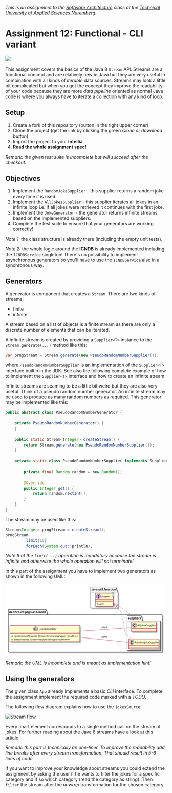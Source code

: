 _This is an assignment to the [Software Architecture](https://ohm-softa.github.io) class at the [Technical University of Applied Sciences Nuremberg](http://www.th-nuernberg.de)._

# Assignment 12: Functional - CLI variant

[![](https://travis-ci.org/hsro-inf-prg3/12-functional-cli.svg?branch=master)](https://travis-ci.org/hsro-inf-prg3/12-functional-cli)

This assignment covers the basics of the Java 8 `Stream` API.
Streams are a functional concept and are relatively new in Java but they are very useful in combination with all kinds of _iterable_ data sources.
Streams may look a little bit complicated but when you got the concept they improve the readability of your code because they are more _data pipeline_ oriented as normal Java code is where you always have to iterate a collection with any kind of loop.

## Setup

1. Create a fork of this repository (button in the right upper corner)
1. Clone the project (get the link by clicking the green _Clone or download button_)
1. Import the project to your **IntelliJ**
1. **Read the whole assignment spec!**

_Remark: the given test suite is incomplete but will succeed after the checkout._

## Objectives

1. Implement the `RandomJokeSupplier` - this supplier returns a random joke every time it is used.
1. Implement the `AllJokesSupplier` - this supplier iterates all jokes in an infinite loop i.e. if all jokes were retrieved it continues with the first joke.
1. Implement the `JokeGenerator` - the generator returns infinite streams based on the implemented suppliers.
1. Complete the test suite to ensure that your generators are working correctly!

_Note 1:_ the class structure is already there (including the empty unit tests).

_Note 2:_ the whole logic around the **ICNDB** is already implemented including the `ICNDBService` singleton! There's no possibility to implement asynchronous generators so you'll have to use the `ICNDBService` also in a synchronous way.

## Generators

A generator is component that creates a `Stream`.
There are two kinds of streams:

* finite
* infinite

A stream based on a list of objects is a finite stream as there are only a discrete number of elements that can be iterated.

A infinite stream is created by providing a `Supplier<T>` instance to the `Stream.generate(...)` method like this:

```java
var prngStream = Stream.generate(new PseudoRandomNumberSupplier());
```

where `PseudoRandomNumberSupplier` is an implementation of the `Supplier<T>` interface builtin in the JDK.
See also the following complete example of how to implement the `Supplier<T>` interface and how to create an infinite stream.

Infinite streams are seaming to be a little bit weird but they are also very useful.
Think of a pseudo random number generator.
An infinite stream may be used to produce as many random numbers as required.
This generator may be implemented like this:

```java
public abstract class PseudoRandomNumberGenerator {

    private PseudoRandomNumberGenerator() {
    }

    public static Stream<Integer> createStream() {
        return Stream.generate(new PseudoRandomNumberSupplier());
    }

    private static class PseudoRandomNumberSupplier implements Supplier<Integer> {

        private final Random random = new Random();

        @Override
        public Integer get() {
            return random.nextInt();
        }
    }
}
```

The stream may be used like this:

```java
Stream<Integer> prngStream = createStream();
prngStream
        .limit(10)
        .forEach(System.out::println);
```

_Note that the `limit(...)` operation is mandatory because the stream is infinite and otherwise the whole operation will not terminate!_

In this part of the assignment you have to implement two generators as shown in the following UML:

![Generator spec](./assets/images/GeneratorSpec.svg)

_Remark: the UML is incomplete and is meant as implementation hint!_

## Using the generators

The given class `App` already implements a basic _CLI_ interface.
To complete the assignment implement the required code marked with a _TODO_.

The following flow diagram explains how to use the `jokesSource`:

![Stream flow](./assets/images/StreamFlow.svg)

Every chart element corresponds to a single method call on the stream of jokes.
For further reading about the Java 8 streams have a look at [this article](http://winterbe.com/posts/2014/07/31/java8-stream-tutorial-examples/).

_Remark: this part is technically an one-liner. To improve the readability add line breaks after every stream transformation. That should result in 5-6 lines of code._

If you want to improve your knowledge about streams you could extend the assignment by asking the user if he wants to filter the jokes for a specific category and if so which category (read the category as string).
Then `filter` the stream after the _unwrap_ transformation for the chosen category.
